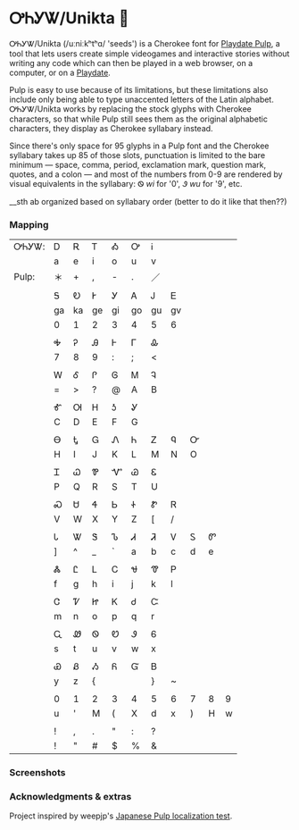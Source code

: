 # ᎤᏂᎩᏔ/Unikta 🌱

ᎤᏂᎩᏔ/Unikta (\/uːniːkʰtʰɑ/ 'seeds') is a Cherokee font for [Playdate Pulp](https://play.date/pulp/), a tool that lets users create simple videogames and interactive stories without writing any code which can then be played in a web browser, on a computer, or on a [Playdate](https://play.date).

Pulp is easy to use because of its limitations, but these limitations also include only being able to type unaccented letters of the Latin alphabet. ᎤᏂᎩᏔ/Unikta works by replacing the stock glyphs with Cherokee characters, so that while Pulp still sees them as the original alphabetic characters, they display as Cherokee syllabary instead.

Since there's only space for 95 glyphs in a Pulp font and the Cherokee syllabary takes up 85 of those slots, punctuation is limited to the bare minimum — space, comma, period, exclamation mark, question mark, quotes, and a colon — and most of the numbers from 0-9 are rendered by visual equivalents in the syllabary: Ꮻ _wi_ for '0', Ꮽ _wu_ for '9', etc.

__sth ab organized based on syllabary order (better to do it like that then??)

### Mapping
||||||||||||
|:----|:----|:----|:----|:----|:----|:----|:----|:----|:----|:----|
|ᎤᏂᎩᏔ:|Ꭰ|Ꭱ|Ꭲ|Ꭳ|Ꭴ|Ꭵ|
||a|e|i|o|u|v|
|Pulp:|＊|+|,|-|.|／|
||||||||||||||||||||||
||Ꭶ|Ꭷ|Ꭸ|Ꭹ|Ꭺ|Ꭻ|Ꭼ|
||ga|ka|ge|gi|go|gu|gv|
||0|1|2|3|4|5|6|
||||||||||||||||||||||
||Ꭽ|Ꭾ|Ꭿ|Ꮀ|Ꮁ|Ꮂ|
||7|8|9|:|;|<|
||||||||||||||||||||||
||Ꮃ|Ꮄ|Ꮅ|Ꮆ|Ꮇ|Ꮈ|
||=|>|?|@|A|B|
||||||||||||||||||||||
||Ꮉ|Ꮊ|Ꮋ|Ꮌ|Ꮍ|
||C|D|E|F|G|
||||||||||||||||||||||
||Ꮎ|Ꮏ|Ꮐ|Ꮑ|Ꮒ|Ꮓ|Ꮔ|Ꮕ|
||H|I|J|K|L|M|N|O|
||||||||||||||||||||||
||Ꮖ|Ꮗ|Ꮘ|Ꮙ|Ꮚ|Ꮛ|
||P|Q|R|S|T|U|
||||||||||||||||||||||
||Ꮝ|Ꮜ|Ꮞ|Ꮟ|Ꮠ|Ꮡ|Ꮢ|
||V|W|X|Y|Z|[|/|
||||||||||||||||||||||
||Ꮣ|Ꮤ|Ꮥ|Ꮦ|Ꮧ|Ꮨ|Ꮩ|Ꮪ|Ꮫ|
||]|^|_|`|a|b|c|d|e|
||||||||||||||||||||||
||Ꮬ|Ꮭ|Ꮮ|Ꮯ|Ꮰ|Ꮱ|Ꮲ|
||f|g|h|i|j|k|l|
||||||||||||||||||||||
||Ꮳ|Ꮴ|Ꮵ|Ꮶ|Ꮷ|Ꮸ|
||m|n|o|p|q|r|
||||||||||||||||||||||
||Ꮹ|Ꮺ|Ꮻ|Ꮼ|Ꮽ|Ꮾ|
||s|t|u|v|w|x|
||||||||||||||||||||||
||Ꮿ|Ᏸ|Ᏹ|Ᏺ|Ᏻ|Ᏼ|
||y|z|{|||}|~|
||||||||||||||||||||||
||0|1|2|3|4|5|6|7|8|9|
||u|'|M|(|X|d|x|)|H|w|
||||||||||||||||||||||
| |!|,|.|"|:|?|
| |!|"|#|$|%|&|

### Screenshots

### Acknowledgments & extras

Project inspired by weepjp's [Japanese Pulp localization test](https://github.com/weepjp/Playdate-Pulp-Sample-jp).
